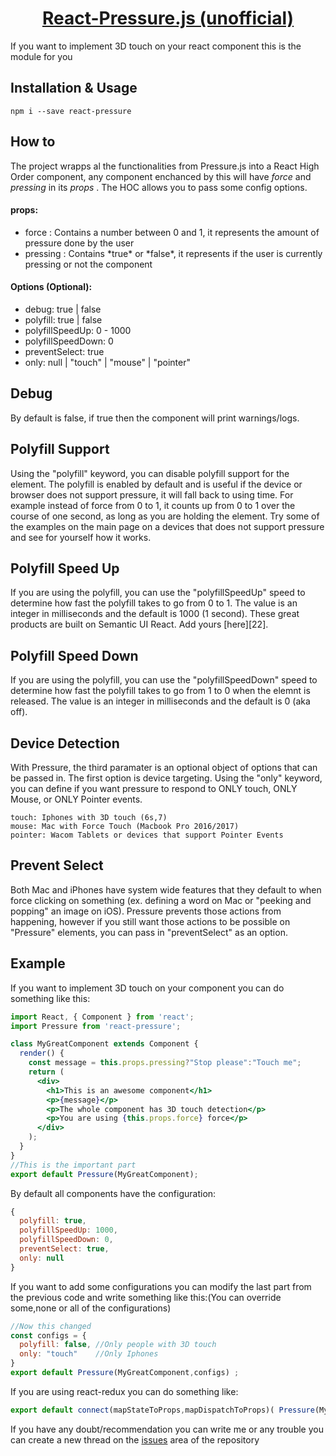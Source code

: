 <!-- Name -->
<h1 align="center">
  <a href="https://pressurejs.com/">React-Pressure.js (unofficial)</a>
</h1>

If you want to implement 3D touch on your react component this is the module for you

## Installation & Usage

```npm i --save react-pressure```  

## How to

The project wrapps al the functionalities from Pressure.js into a React High Order component, any component enchanced by this will have *force* and *pressing* in its *props* . The HOC allows you to pass some config options.  

<h4>props:</h4>
<ul>
  <li>force : Contains a number between 0 and 1, it represents the amount of pressure done by the user</li>
  <li>pressing : Contains *true* or *false*, it represents if the user is currently pressing or not the component</li>
</ul>
<h4>Options (Optional):</h4>
<ul>
  <li>debug: true | false</li>
  <li>polyfill: true | false</li>
  <li>polyfillSpeedUp: 0 - 1000</li>
  <li>polyfillSpeedDown: 0</li>
  <li>preventSelect: true</li>
  <li>only: null | "touch" | "mouse" | "pointer"</li>
</ul>

## Debug 
By default is false, if true then the component will print warnings/logs.

## Polyfill Support

Using the "polyfill" keyword, you can disable polyfill support for the element. The polyfill is enabled by default and is useful if the device or browser does not support pressure, it will fall back to using time. For example instead of force from 0 to 1, it counts up from 0 to 1 over the course of one second, as long as you are holding the element. Try some of the examples on the main page on a devices that does not support pressure and see for yourself how it works.

## Polyfill Speed Up

If you are using the polyfill, you can use the "polyfillSpeedUp" speed to determine how fast the polyfill takes to go from 0 to 1. The value is an integer in milliseconds and the default is 1000 (1 second).
These great products are built on Semantic UI React. Add yours [here][22].

## Polyfill Speed Down

If you are using the polyfill, you can use the "polyfillSpeedDown" speed to determine how fast the polyfill takes to go from 1 to 0 when the elemnt is released. The value is an integer in milliseconds and the default is 0 (aka off).

## Device Detection

With Pressure, the third paramater is an optional object of options that can be passed in. The first option is device targeting. Using the "only" keyword, you can define if you want pressure to respond to ONLY touch, ONLY Mouse, or ONLY Pointer events.

	touch: Iphones with 3D touch (6s,7)
	mouse: Mac with Force Touch (Macbook Pro 2016/2017)
	pointer: Wacom Tablets or devices that support Pointer Events

## Prevent Select

Both Mac and iPhones have system wide features that they default to when force clicking on something (ex. defining a word on Mac or "peeking and popping" an image on iOS). Pressure prevents those actions from happening, however if you still want those actions to be possible on "Pressure" elements, you can pass in "preventSelect" as an option.

## Example
If you want to implement 3D touch on your component you can do something like this:

```jsx
import React, { Component } from 'react';
import Pressure from 'react-pressure';

class MyGreatComponent extends Component {
  render() {
    const message = this.props.pressing?"Stop please":"Touch me";
    return (
      <div>
        <h1>This is an awesome component</h1>
		<p>{message}</p>
        <p>The whole component has 3D touch detection</p>
        <p>You are using {this.props.force} force</p>
      </div>
    );
  }
}
//This is the important part
export default Pressure(MyGreatComponent);
```

By default all components have the configuration: 
```jsx
{
  polyfill: true,
  polyfillSpeedUp: 1000,
  polyfillSpeedDown: 0,
  preventSelect: true,
  only: null
}
```
If you want to add some configurations you can modify the last part from the previous code and write something like this:(You can override some,none or all of the configurations)
```jsx
//Now this changed
const configs = {
  polyfill: false, //Only people with 3D touch
  only: "touch"    //Only Iphones 
}
export default Pressure(MyGreatComponent,configs) ;
```

If you are using react-redux you can do something like:
```jsx
export default connect(mapStateToProps,mapDispatchToProps)( Pressure(MyGreatComponent) );
```

If you have any doubt/recommendation you can write me or any trouble you can create a new thread on the [issues](https://github.com/rubcuadra/react-pressure/issues) area of the repository